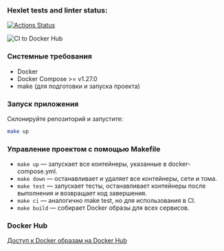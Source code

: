 ### Hexlet tests and linter status:
[![Actions Status](https://github.com/ivanmakovetskiy/devops-for-programmers-project-74/actions/workflows/hexlet-check.yml/badge.svg)](https://github.com/ivanmakovetskiy/devops-for-programmers-project-74/actions)

![CI to Docker Hub](https://github.com/ivanmakovetskiy/devops-for-programmers-project-74/actions/workflows/push.yml/badge.svg)

### Системные требования
- Docker
- Docker Compose >= v1.27.0
- make (для подготовки и запуска проекта)

### Запуск приложения
Склонируйте репозиторий и запустите:
```bash
make up
```

### Управление проектом с помощью Makefile
- ```make up``` — запускает все контейнеры, указанные в docker-compose.yml.
- ```make down``` — останавливает и удаляет все контейнеры, сети и тома.
- ```make test``` — запускает тесты, останавливает контейнеры после выполнения и возвращает код завершения.
- ```make ci``` — аналогично make test, но для использования в CI.
- ```make build``` — собирает Docker образы для всех сервисов.

### Docker Hub

[Доступ к Docker образам на Docker Hub](https://hub.docker.com/repository/docker/ivanmakovetskiy/devops-for-programmers-project-74/general)
